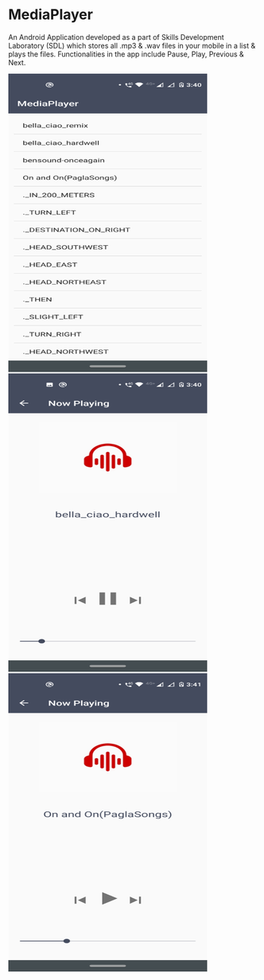 # MediaPlayer

####

An Android Application developed as a part of Skills Development Laboratory (SDL) which stores all .mp3 & .wav files in your mobile in a list & plays the files.
Functionalities in the app include Pause, Play, Previous & Next.



<img src="images/Screenshot_20201129-034041.png" height=600px width=400px>

<img src="images/Screenshot_20201129-034049.png" height=600px width=400px>

<img src="images/Screenshot_20201129-034116.png" height=600px width=400px>

